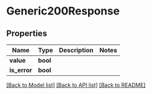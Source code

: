 # Generic200Response

## Properties

Name | Type | Description | Notes
------------ | ------------- | ------------- | -------------
**value** | **bool** |  | 
**is_error** | **bool** |  | 

[[Back to Model list]](../README.md#documentation-for-models) [[Back to API list]](../README.md#documentation-for-api-endpoints) [[Back to README]](../README.md)


